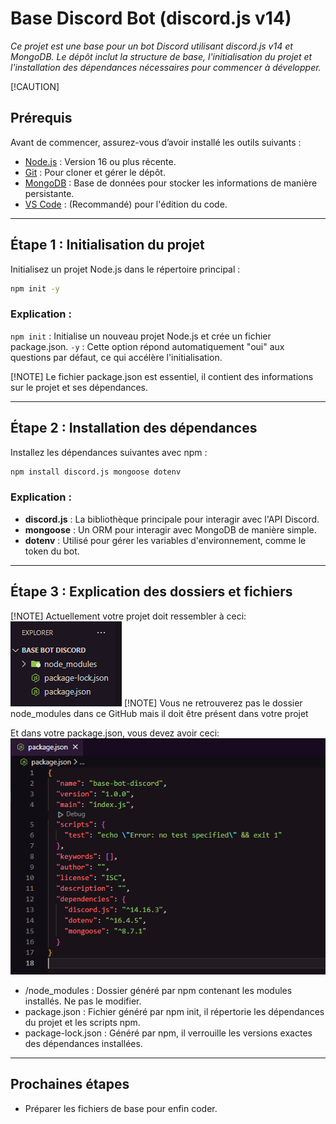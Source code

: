 # Base Discord Bot (discord.js v14)

*Ce projet est une base pour un bot Discord utilisant discord.js v14 et MongoDB. Le dépôt inclut la structure de base, l'initialisation du projet et l'installation des dépendances nécessaires pour commencer à développer.*

[!CAUTION]
## Prérequis

Avant de commencer, assurez-vous d’avoir installé les outils suivants :

- [Node.js](https://nodejs.org/fr) : Version 16 ou plus récente.
- [Git](https://git-scm.com/downloads) : Pour cloner et gérer le dépôt.
- [MongoDB](https://www.mongodb.com/fr-fr/cloud/atlas/register) : Base de données pour stocker les informations de manière persistante.
- [VS Code](https://code.visualstudio.com/download) : (Recommandé) pour l'édition du code.

---

## Étape 1 : Initialisation du projet

Initialisez un projet Node.js dans le répertoire principal :

```bash
npm init -y
```

### Explication :

`npm init` : Initialise un nouveau projet Node.js et crée un fichier package.json.
`-y` : Cette option répond automatiquement "oui" aux questions par défaut, ce qui accélère l'initialisation.

[!NOTE] Le fichier package.json est essentiel, il contient des informations sur le projet et ses dépendances.

---

## Étape 2 : Installation des dépendances

Installez les dépendances suivantes avec npm :

```bash
npm install discord.js mongoose dotenv
```

### Explication :

- **discord.js** : La bibliothèque principale pour interagir avec l'API Discord.
- **mongoose** : Un ORM pour interagir avec MongoDB de manière simple.
- **dotenv** : Utilisé pour gérer les variables d'environnement, comme le token du bot.

---

## Étape 3 : Explication des dossiers et fichiers
[!NOTE] Actuellement votre projet doit ressembler à ceci:
![alt text](./Images/image.png)
[!NOTE] Vous ne retrouverez pas le dossier node_modules dans ce GitHub mais il doit être présent dans votre projet


Et dans votre package.json, vous devez avoir ceci:
![alt text](./Images/image-1.png)


- /node_modules : Dossier généré par npm contenant les modules installés. Ne pas le modifier.
- package.json : Fichier généré par npm init, il répertorie les dépendances du projet et les scripts npm.
- package-lock.json : Généré par npm, il verrouille les versions exactes des dépendances installées.

---

## Prochaines étapes
- Préparer les fichiers de base pour enfin coder.